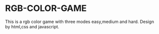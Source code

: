 # RGB-COLOR-GAME
This is a rgb color game with three modes easy,medium and hard. Design by html,css and javascript.
